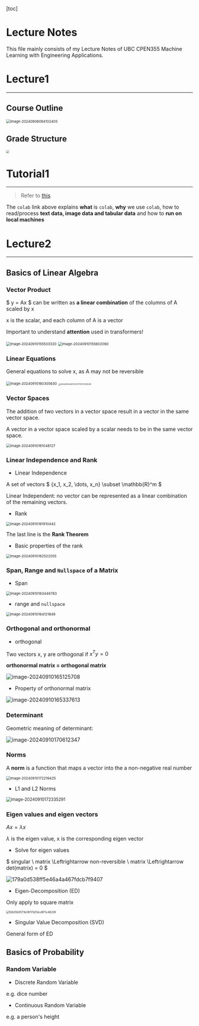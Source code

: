 [toc]



# Lecture Notes

This file mainly consists of my Lecture Notes of UBC CPEN355 Machine Learning with Engineering Applications.



# Lecture1

---

## Course Outline

<img src="https://gitee.com/OooAlex/study_note/raw/master/img/202409080941585.png" alt="image-20240908094102405" style="zoom: 67%;" />

## Grade Structure

<img src="https://gitee.com/OooAlex/study_note/raw/master/img/202409091414291.png" style="zoom:50%;" />



# Tutorial1

---

> Refer to [this](https://colab.research.google.com/drive/15Nfsx3JgpSYfIiBZnpREahHTFUZhYTBY?usp=sharing#scrollTo=tdvs4_zzcWrI)

The `colab` link above explains **what** is `colab`, **why** we use `colab`, how to read/process **text data, image data and tabular data** and how to **run on local machines**



# Lecture2

---

## Basics of Linear Algebra

### Vector Product

$ y = Ax $ can be written as **a linear combination** of the columns of A scaled by x

x is the scalar, and each column of A is a vector

Important to understand **attention** used in transformers!

<img src="https://gitee.com/OooAlex/study_note/raw/master/img/202409101555440.png" alt="image-20240910155503320" style="zoom: 67%;" />

<img src="https://gitee.com/OooAlex/study_note/raw/master/img/202409101556125.png" alt="image-20240910155602060" style="zoom: 67%;" />

### Linear Equations

General equations to solve x, as A may not be reversible

<img src="https://gitee.com/OooAlex/study_note/raw/master/img/202409101603709.png" alt="image-20240910160305630" style="zoom: 67%;" />

<img src="https://gitee.com/OooAlex/study_note/raw/master/img/202409101604452.jpg" alt="b83a4264e9d0535431115872046fc68" style="zoom: 33%;" />

### Vector Spaces

The addition of two vectors in a vector space result in a vector in the same vector space.

A vector in a vector space scaled by a scalar needs to be in the same vector space.

<img src="https://gitee.com/OooAlex/study_note/raw/master/img/202409101610189.png" alt="image-20240910161048127" style="zoom: 67%;" />

### Linear Independence and Rank

* Linear Independence

A set of vectors $ \{x_1, x_2, \dots, x_n\} \subset \mathbb{R}^m $

Linear Independent: no vector can be represented as a linear combination of the remaining vectors.

* Rank

<img src="https://gitee.com/OooAlex/study_note/raw/master/img/202409101619516.png" alt="image-20240910161910442" style="zoom: 67%;" />

The last line is the **Rank Theorem**

* Basic properties of the rank

<img src="https://gitee.com/OooAlex/study_note/raw/master/img/202409101625110.png" alt="image-20240910162522055" style="zoom: 67%;" />

### Span, Range and `Nullspace` of a Matrix

* Span

<img src="https://gitee.com/OooAlex/study_note/raw/master/img/202409101634852.png" alt="image-20240910163446783" style="zoom:67%;" />

* range and `nullspace`

<img src="https://gitee.com/OooAlex/study_note/raw/master/img/202409101641912.png" alt="image-20240910164121849" style="zoom:67%;" />

### Orthogonal and orthonormal

* orthogonal

Two vectors x, y are orthogonal if $x^Ty = 0$​

**orthonormal matrix = orthogonal matrix**

![image-20240910165125708](https://gitee.com/OooAlex/study_note/raw/master/img/202409101651761.png)

* Property of orthonormal matrix

![image-20240910165337613](https://gitee.com/OooAlex/study_note/raw/master/img/202409101653664.png)

### Determinant

Geometric meaning of determinant:

![image-20240910170612347](https://gitee.com/OooAlex/study_note/raw/master/img/202409101706423.png)

### Norms

A **norm** is a function that maps a vector into the a non-negative real number

<img src="https://gitee.com/OooAlex/study_note/raw/master/img/202409101722487.png" alt="image-20240910172219425" style="zoom:67%;" />

* L1 and L2 Norms

<img src="https://gitee.com/OooAlex/study_note/raw/master/img/202409101723364.png" alt="image-20240910172335291" style="zoom: 80%;" />

### Eigen values and eigen vectors

$Ax = {\lambda}x$​

$\lambda$ is the eigen value, x is the corresponding eigen vector

* Solve for eigen values

$ singular \ matrix \Leftrightarrow non-reversible \ matrix \Leftrightarrow det(matrix) = 0 $

![179a0d538ff5e46a4a467fdcb7f9407](https://gitee.com/OooAlex/study_note/raw/master/img/202409101750719.jpg)

* Eigen-Decomposition (ED)

Only apply to square matrix

<img src="https://gitee.com/OooAlex/study_note/raw/master/img/202409101810098.jpg" alt="92b55b5573b38f17d21dcd973c46208" style="zoom: 50%;" />

* Singular Value Decomposition (SVD)

General form of ED



## Basics of Probability

### Random Variable

* Discrete Random Variable

e.g. dice number

* Continuous Random Variable

e.g. a person's height

